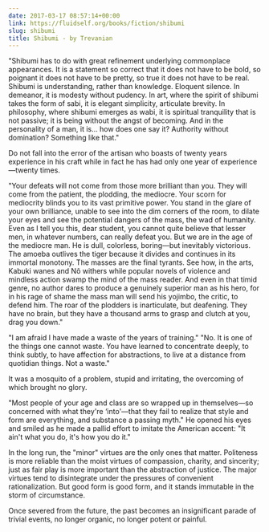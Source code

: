 ```yaml
---
date: 2017-03-17 08:57:14+00:00
link: https://fluidself.org/books/fiction/shibumi
slug: shibumi
title: Shibumi - by Trevanian
---
```


"Shibumi has to do with great refinement underlying commonplace appearances. It is a statement so correct that it does not have to be bold, so poignant it does not have to be pretty, so true it does not have to be real. Shibumi is understanding, rather than knowledge. Eloquent silence. In demeanor, it is modesty without pudency. In art, where the spirit of shibumi takes the form of sabi, it is elegant simplicity, articulate brevity. In philosophy, where shibumi emerges as wabi, it is spiritual tranquility that is not passive; it is being without the angst of becoming. And in the personality of a man, it is… how does one say it? Authority without domination? Something like that."

Do not fall into the error of the artisan who boasts of twenty years experience in his craft while in fact he has had only one year of experience—twenty times.

"Your defeats will not come from those more brilliant than you. They will come from the patient, the plodding, the mediocre. Your scorn for mediocrity blinds you to its vast primitive power. You stand in the glare of your own brilliance, unable to see into the dim corners of the room, to dilate your eyes and see the potential dangers of the mass, the wad of humanity. Even as I tell you this, dear student, you cannot quite believe that lesser men, in whatever numbers, can really defeat you. But we are in the age of the mediocre man. He is dull, colorless, boring—but inevitably victorious. The amoeba outlives the tiger because it divides and continues in its immortal monotony. The masses are the final tyrants. See how, in the arts, Kabuki wanes and Nô withers while popular novels of violence and mindless action swamp the mind of the mass reader. And even in that timid genre, no author dares to produce a genuinely superior man as his hero, for in his rage of shame the mass man will send his yojimbo, the critic, to defend him. The roar of the plodders is inarticulate, but deafening. They have no brain, but they have a thousand arms to grasp and clutch at you, drag you down."

"I am afraid I have made a waste of the years of training." "No. It is one of the things one cannot waste. You have learned to concentrate deeply, to think subtly, to have affection for abstractions, to live at a distance from quotidian things. Not a waste."

It was a mosquito of a problem, stupid and irritating, the overcoming of which brought no glory.

"Most people of your age and class are so wrapped up in themselves—so concerned with what they're ‘into'—that they fail to realize that style and form are everything, and substance a passing myth." He opened his eyes and smiled as he made a pallid effort to imitate the American accent: "It ain't what you do, it's how you do it."

In the long run, the "minor" virtues are the only ones that matter. Politeness is more reliable than the moist virtues of compassion, charity, and sincerity; just as fair play is more important than the abstraction of justice. The major virtues tend to disintegrate under the pressures of convenient rationalization. But good form is good form, and it stands immutable in the storm of circumstance.

Once severed from the future, the past becomes an insignificant parade of trivial events, no longer organic, no longer potent or painful.
